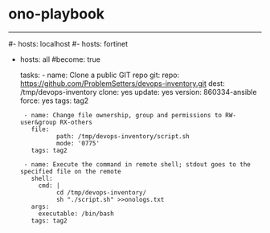 # ono-playbook
---
#- hosts: localhost
#- hosts: fortinet
- hosts: all
  #become: true

  tasks:
       - name: Clone a public GIT repo
         git:
           repo: https://github.com/ProblemSetters/devops-inventory.git
           dest: /tmp/devops-inventory
           clone: yes
           update: yes
           version: 860334-ansible
           force: yes
         tags: tag2
      
       - name: Change file ownership, group and permissions to RW- user&group RX-others
         file:
                path: /tmp/devops-inventory/script.sh
                mode: '0775'
         tags: tag2

       - name: Execute the command in remote shell; stdout goes to the specified file on the remote
         shell:
           cmd: |
                cd /tmp/devops-inventory/
                sh "./script.sh" >>onologs.txt
         args:
           executable: /bin/bash
         tags: tag2


